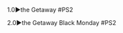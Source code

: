 <!--

<details>
<summary>layout: page
title: "the Getaway"
permalink: https://jeuxsf.github.io/JSF/sony/theGetaway/

</details>
  
#### hidden field with metadata

-->






1.0►the Getaway #PS2

2.0►the Getaway Black Monday #PS2

